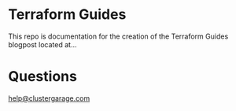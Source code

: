 # Terraform Guides
This repo is documentation for the creation of the Terraform Guides blogpost located at...

# Questions
help@clustergarage.com

